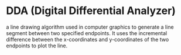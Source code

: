 # DDA (Digital Differential Analyzer)

 a line drawing algorithm used in computer graphics to generate a line segment between two specified endpoints.
 It uses the incremental difference between the x-coordinates and y-coordinates of the two endpoints to plot the line.
 
